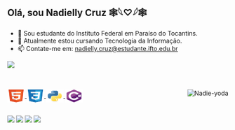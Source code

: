 ## Olá, sou Nadielly Cruz 🕸️𓆩♡𓆪🕸️

- 🔭 Sou estudante do Instituto Federal em Paraíso do Tocantins.
- 🌱 Atualmente estou cursando Tecnologia da Informação.
- 📫 Contate-me em: nadielly.cruz@estudante.ifto.edu.br

<div>
  <a href="https://github.com/Nadielly-Cruz">
  <img height="180em" src="https://github-readme-stats.vercel.app/api?username=Nadielly-Cruz&show_icons=true&theme=midnight-purple&include_all_commits=true&count_private=true"/>
</div>

##

</div>
<div style="display: inline_block"><br>
  <img align="center" alt="Nadie-HTML" height="30" width="40" src="https://raw.githubusercontent.com/devicons/devicon/master/icons/html5/html5-original.svg">
  <img align="center" alt="Nadie-CSS" height="30" width="40" src="https://raw.githubusercontent.com/devicons/devicon/master/icons/css3/css3-original.svg">
  <img align="center" alt="Nadie-Python" height="30" width="40" src="https://raw.githubusercontent.com/devicons/devicon/master/icons/python/python-original.svg">
  <img align="center" alt="Nadie-Csharp" height="30" width="40" src="https://raw.githubusercontent.com/devicons/devicon/master/icons/csharp/csharp-original.svg">
  <img align="right" alt="Nadie-yoda" src="https://cdn.discordapp.com/attachments/795358919417397249/825430589581688872/hi.gif">
</div>

##

<div> 
  <a href="https://www.youtube.com/channel/UC_-uuuZbY0AAt9CViNzvc-Q" target="_blank"><img src="https://img.shields.io/badge/YouTube-FF0000?style=for-the-badge&logo=youtube&logoColor=white" target="_blank"></a>
  <a href="https://instagram.com/rafaballerini" target="_blank"><img src="https://img.shields.io/badge/-Instagram-%23E4405F?style=for-the-badge&logo=instagram&logoColor=white" target="_blank"></a>
 <a href="https://discord.gg/G9GPg5SA75" target="_blank"><img src="https://img.shields.io/badge/Discord-7289DA?style=for-the-badge&logo=discord&logoColor=white" target="_blank"></a> 
  <a href = "mailto:contato@rafaballerini.tech"><img src="https://img.shields.io/badge/-Gmail-%23333?style=for-the-badge&logo=gmail&logoColor=white" target="_blank"></a>
</div>

##


